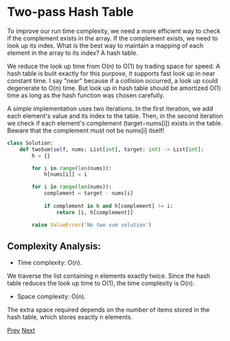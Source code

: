 # Two-pass Hash Table

To improve our run time complexity, we need a more efficient way to check if the complement exists in the array. If the complement exists, we need to look up its index. What is the best way to maintain a mapping of each element in the array to its index? A hash table.

We reduce the look up time from O(n) to O(1) by trading space for speed. A hash table is built exactly for this purpose, it supports fast look up in near constant time. I say "near" because if a collision occurred, a look up could degenerate to O(n) time. But look up in hash table should be amortized O(1) time as long as the hash function was chosen carefully.

A simple implementation uses two iterations. In the first iteration, we add each element's value and its index to the table. Then, in the second iteration we check if each element's complement (target−nums[i]) exists in the table. Beware that the complement must not be nums[i] itself!

```python
class Solution:
    def twoSum(self, nums: List[int], target: int) -> List[int]:
        h = {}

        for i in range(len(nums)):
            h[nums[i]] = i

        for i in range(len(nums)):
            complement = target - nums[i]
            
            if complement in h and h[complement] != i:
                return [i, h[complement]]

        raise ValueError('No two sum solution')
```

## Complexity Analysis:

* Time complexity: O(n).

We traverse the list containing n elements exactly twice. Since the hash table reduces the look up time to O(1), the time complexity is O(n).

* Space complexity: O(n).

The extra space required depends on the number of items stored in the hash table, which stores exactly n elements.

[Prev](solution1.md) [Next](solution3.md)